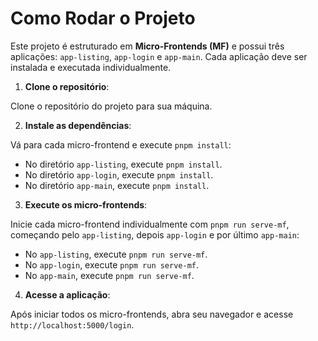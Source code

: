 # Como Rodar o Projeto

Este projeto é estruturado em **Micro-Frontends (MF)** e possui três aplicações: `app-listing`, `app-login` e `app-main`. Cada aplicação deve ser instalada e executada individualmente.

1. **Clone o repositório**:

Clone o repositório do projeto para sua máquina.

2. **Instale as dependências**:

Vá para cada micro-frontend e execute `pnpm install`:

- No diretório `app-listing`, execute `pnpm install`.
- No diretório `app-login`, execute `pnpm install`.
- No diretório `app-main`, execute `pnpm install`.

3. **Execute os micro-frontends**:

Inicie cada micro-frontend individualmente com `pnpm run serve-mf`, começando pelo `app-listing`, depois `app-login` e por último `app-main`:

- No `app-listing`, execute `pnpm run serve-mf`.
- No `app-login`, execute `pnpm run serve-mf`.
- No `app-main`, execute `pnpm run serve-mf`.

4. **Acesse a aplicação**:

Após iniciar todos os micro-frontends, abra seu navegador e acesse `http://localhost:5000/login`.
